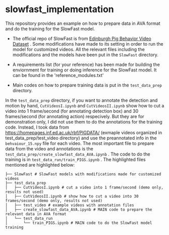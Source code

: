 # slowfast_implementation
This repository provides an example on how to prepare data in AVA format and do the training for the SlowFast model. 

- The official repo of SlowFast is from [Edinburgh Pig Behavior Video Dataset](https://github.com/facebookresearch/SlowFast) . Some modifications have made to its setting in order to run the model for customized videos. All the relevant files including the modifications and the models have been put in the `SlowFast` directory. 

- A requirements list (for your reference) has been made for building the enviornment for training or doing inference for the SlowFast model. It can be found in the 'reference_modules.txt' 

- Main codes on how to prepare training data is put in the `test_data_prep` directory.

In the `test_data_prep` directory, if you want to annotate the detection and motion by hand, `CutVideosI.ipynb` and `CutVideosII.ipynb` show how to cut a video into 1 frame/second (for annotating detection box) and 30 frames/second (for annotating action) respecively. But they are for demonstration only, I did not use them to do the annotations for the training code. Instead, I took data from https://homepages.inf.ed.ac.uk/rbf/PIGDATA/ (exmaple videos organized in test_data_prep/test_video directory) and use the preannotated info in the `behvaiour_15.npy` file for each video. The most important file to prepare data from the video and annotations is the `test_data_prep/create_slowfast_data_AVA.ipynb` . The code to do the training is in `test_data_run/train_PIGS.ipynb` . The highlighted files mentioned are highlighted below:
```
├── SlowFast # SlowFast models with modifications made for customized videos
├── test_data_prep
│   ├── CutVideosI.ipynb # cut a video into 1 frame/second (demo only, results not used)
│   ├── CutVideosII.ipynb # show how to cut a video into 30 frames/second (demo only, results not used)
│   ├── test_video # example videos with annotation files
│   ├── create_slowfast_data_AVA.ipynb # MAIN code to prepare the relevant data in AVA format
│   └── test_data_run
│       └── train_PIGS.ipynb # MAIN code to do the SlowFast model training
```


